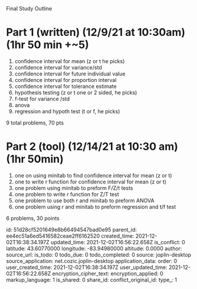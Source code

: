 Final Study Outline

# Part 1 (written) (12/9/21 at 10:30am) (1hr 50 min +~5)

1. confidence interval for  mean (z or t he picks)
3. confidence interval for  variance/std
4. confidence interval for  future individual value
5. confidence interval for  proportion interval
6. confidence interval for  tolerance estimate
2. 	hypothesis testing (z or t one or 2 sided, he picks)
3. 	f-test for variance /std
4. 	anova
5. 	regression and hypoth test (t or f,  he picks)

9 total problems, 70 pts
# Part 2 (tool) (12/14/21 at 10:30 am) (1hr 50min)
1. one on using minitab to find confidence interval for mean (z or t)
2. one to write r function for confidence interval for mean (z or t)
3. one problem using minitab to preform F/Z/t tests
4. one problem to write r function for Z/T test
5. one problem to use both r and minitab to preform ANOVA
6. one problem using r and minitab to preform regression and t/f test

6 problems, 30 points

id: 51d28cf5201649e8b66494547bad0e95
parent_id: ee4ec51a6ed5416582ceae2ff6162520
created_time: 2021-12-02T16:38:34.197Z
updated_time: 2021-12-02T16:56:22.658Z
is_conflict: 0
latitude: 43.60770000
longitude: -83.94980000
altitude: 0.0000
author: 
source_url: 
is_todo: 0
todo_due: 0
todo_completed: 0
source: joplin-desktop
source_application: net.cozic.joplin-desktop
application_data: 
order: 0
user_created_time: 2021-12-02T16:38:34.197Z
user_updated_time: 2021-12-02T16:56:22.658Z
encryption_cipher_text: 
encryption_applied: 0
markup_language: 1
is_shared: 0
share_id: 
conflict_original_id: 
type_: 1